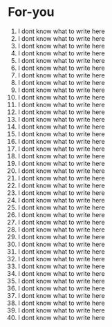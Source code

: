 # For-you
1. I dont know what to write here
2. I dont know what to write here
3. I dont know what to write here
4. I dont know what to write here
5. I dont know what to write here
6. I dont know what to write here
7. I dont know what to write here
8. I dont know what to write here
9. I dont know what to write here
10. I dont know what to write here
11. I dont know what to write here
12. I dont know what to write here
13. I dont know what to write here
14. I dont know what to write here
15. I dont know what to write here
16. I dont know what to write here
17. I dont know what to write here
18. I dont know what to write here
19. I dont know what to write here
20. I dont know what to write here
21. I dont know what to write here
22. I dont know what to write here
23. I dont know what to write here
24. I dont know what to write here
25. I dont know what to write here
26. I dont know what to write here
27. I dont know what to write here
28. I dont know what to write here
29. I dont know what to write here
30. I dont know what to write here
31. I dont know what to write here
32. I dont know what to write here
33. I dont know what to write here
34. I dont know what to write here
35. I dont know what to write here
36. I dont know what to write here
37. I dont know what to write here
38. I dont know what to write here
39. I dont know what to write here
40. I dont know what to write here
